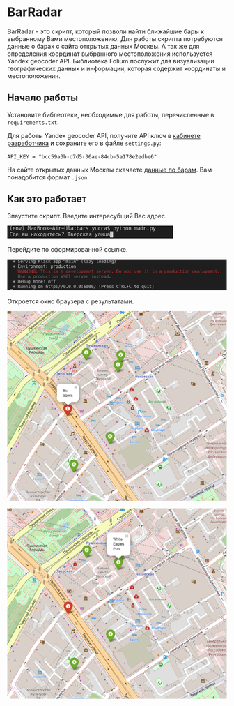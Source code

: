 # BarRadar

BarRadar - это скрипт, который позволи найти ближайшие бары к выбранному Вами местоположению.
Для работы скрипта потребуются данные о барах с сайта открытых данных Москвы.
А так же для определения координат выбранного местоположения используется Yandex geocoder API.
Библиотека Folium послужит для визуализации географических данных и информации, которая содержит координаты и местоположения. 

## Начало работы

Установите библеотеки, необходимые для работы, перечисленные в `requirements.txt`.

Для работы Yandex geocoder API, получите API ключ в [кабинете разработчика](https://developer.tech.yandex.ru/services/) и сохраните его в файле `settings.py`:

    API_KEY = "bcc59a3b-d7d5-36аe-84сb-5а178e2edbe6"

На сайте открытых данных Москвы скачаете [данные по барам](https://data.mos.ru/opendata/7710881420-bary/data/table?versionNumber=2&releaseNumber=10). Вам понадобится формат `.json`

## Как это работает

Зпаустите скрипт. Введите интересубщий Вас адрес.

![вводим адрес](/ввод.png)

Перейдите по сформированной ссылке.

![ссылка](/ссылка.png)

Откроется окно браузера с результатами.

![вы здесь](/выздесь.png)

![wepub](/wepub.png)

